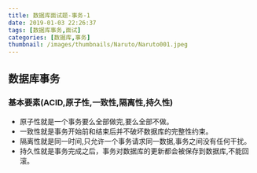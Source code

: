 ```yaml
---
title: 数据库面试题-事务-1
date: 2019-01-03 22:26:37
tags: [数据库事务,面试]
categories: [数据库,事务]
thumbnail: /images/thumbnails/Naruto/Naruto001.jpeg
---
```


## 数据库事务
### 基本要素(ACID,原子性,一致性,隔离性,持久性)
* 原子性就是一个事务要么全部做完,要么全部不做。
* 一致性就是事务开始前和结束后并不破坏数据库的完整性约束。
* 隔离性就是同一时间,只允许一个事务请求同一数据,事务之间没有任何干扰。
* 持久性就是事务完成之后，事务对数据库的更新都会被保存到数据库,不能回滚。
